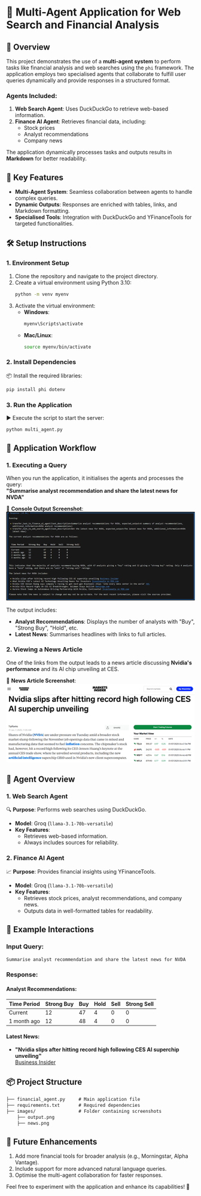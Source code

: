 # 🌟 **Multi-Agent Application for Web Search and Financial Analysis**

## 📖 **Overview**
This project demonstrates the use of a **multi-agent system** to perform tasks like financial analysis and web searches using the `phi` framework. The application employs two specialised agents that collaborate to fulfill user queries dynamically and provide responses in a structured format.

### **Agents Included**:
1. **Web Search Agent**: Uses DuckDuckGo to retrieve web-based information.
2. **Finance AI Agent**: Retrieves financial data, including:
   - Stock prices
   - Analyst recommendations
   - Company news

The application dynamically processes tasks and outputs results in **Markdown** for better readability.

## 🚀 **Key Features**
- **Multi-Agent System**: Seamless collaboration between agents to handle complex queries.
- **Dynamic Outputs**: Responses are enriched with tables, links, and Markdown formatting.
- **Specialised Tools**: Integration with DuckDuckGo and YFinanceTools for targeted functionalities.

## 🛠️ **Setup Instructions**

### 1. **Environment Setup**
1. Clone the repository and navigate to the project directory.
2. Create a virtual environment using Python 3.10:
   ```bash
   python -m venv myenv
   ```
3. Activate the virtual environment:
   - **Windows**:
     ```bash
     myenv\Scripts\activate
     ```
   - **Mac/Linux**:
     ```bash
     source myenv/bin/activate
     ```

### 2. **Install Dependencies**
📦 Install the required libraries:
```bash
pip install phi dotenv
```

### 3. **Run the Application**
▶️ Execute the script to start the server:
```bash
python multi_agent.py
```

## 📂 **Application Workflow**

### 1. **Executing a Query**
When you run the application, it initialises the agents and processes the query:  
**"Summarise analyst recommendation and share the latest news for NVDA"**

📸 **Console Output Screenshot**:
![Console Output](images/output.png)

The output includes:
- **Analyst Recommendations**: Displays the number of analysts with "Buy", "Strong Buy", "Hold", etc.
- **Latest News**: Summarises headlines with links to full articles.

### 2. **Viewing a News Article**
One of the links from the output leads to a news article discussing **Nvidia's performance** and its AI chip unveiling at CES.

📸 **News Article Screenshot**:
![News Article](images/news.png)

## 🧠 **Agent Overview**

### **1. Web Search Agent**
🔍 **Purpose**: Performs web searches using DuckDuckGo.

- **Model**: Groq (`llama-3.1-70b-versatile`)
- **Key Features**:
  - Retrieves web-based information.
  - Always includes sources for reliability.

### **2. Finance AI Agent**
📈 **Purpose**: Provides financial insights using YFinanceTools.

- **Model**: Groq (`llama-3.1-70b-versatile`)
- **Key Features**:
  - Retrieves stock prices, analyst recommendations, and company news.
  - Outputs data in well-formatted tables for readability.

## 📜 **Example Interactions**

### **Input Query**:
```
Summarise analyst recommendation and share the latest news for NVDA
```

### **Response**:
#### Analyst Recommendations:
| Time Period | Strong Buy | Buy | Hold | Sell | Strong Sell |
|-------------|------------|-----|------|------|-------------|
| Current     | 12         | 47  | 4    | 0    | 0           |
| 1 month ago | 12         | 48  | 4    | 0    | 0           |

#### Latest News:
- **"Nvidia slips after hitting record high following CES AI superchip unveiling"**  
  [Business Insider](https://www.businessinsider.com)


## 📦 **Project Structure**
```
├── financial_agent.py     # Main application file
├── requirements.txt       # Required dependencies
├── images/                # Folder containing screenshots
    ├── output.png
    ├── news.png
```

## 🌟 **Future Enhancements**
1. Add more financial tools for broader analysis (e.g., Morningstar, Alpha Vantage).
2. Include support for more advanced natural language queries.
3. Optimise the multi-agent collaboration for faster responses.

Feel free to experiment with the application and enhance its capabilities! 🚀
